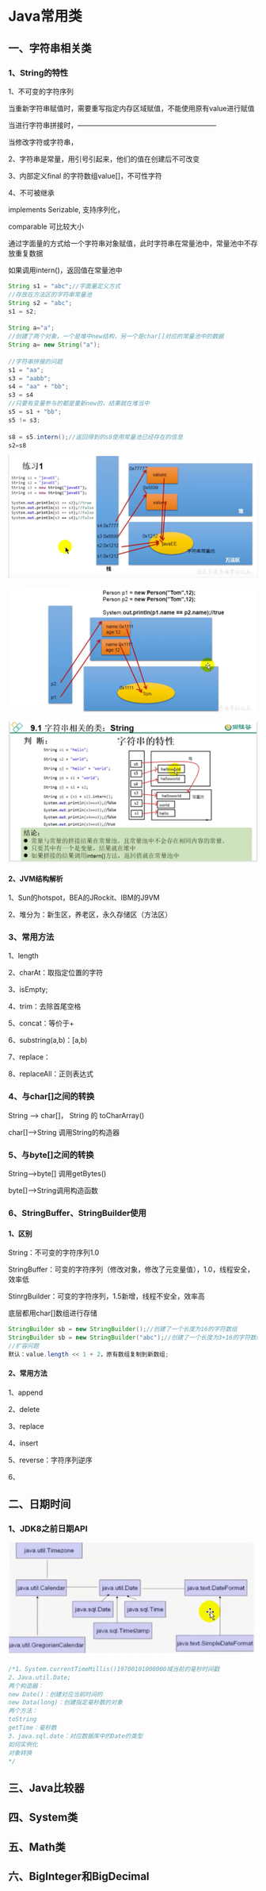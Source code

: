 # Java常用类

## 一、字符串相关类

### 1、String的特性

1、不可变的字符序列

当重新字符串赋值时，需要重写指定内存区域赋值，不能使用原有value进行赋值

当进行字符串拼接时，————————————————————

当修改字符或字符串，

2、字符串是常量，用引号引起来，他们的值在创建后不可改变

3、内部定义final 的字符数组value[]，不可性字符

4、不可被继承

implements Serizable, 支持序列化，

comparable 可比较大小

通过字面量的方式给一个字符串对象赋值，此时字符串在常量池中，常量池中不存放重复数据

如果调用intern()，返回值在常量池中

```java
String s1 = "abc";//字面量定义方式
//存放在方法区的字符串常量池
String s2 = "abc";
s1 = s2;

String a="a";
//创建了两个对象，一个是堆中new结构，另一个是char[]对应的常量池中的数据
String a= new String("a");

//字符串拼接的问题
s1 = "aa";
s3 = "aabb";
s4 = "aa" + "bb";
s3 = s4
//只要有变量参与的都是重新new的，结果就在堆当中
s5 = s1 + "bb";
s5 != s3;

s8 = s5.intern();//返回得到的s8使用常量池已经存在的信息
s2=s8
```

![image-20200429235238241](image-20200429235238241.png)

![image-20200429235359169](image-20200429235359169.png)

![image-20200430000137275](image-20200430000137275.png)

#### 2、JVM结构解析

1、Sun的hotspot，BEA的JRockit、IBM的J9VM

2、堆分为：新生区，养老区，永久存储区（方法区）

### 3、常用方法

1、length

2、charAt：取指定位置的字符

3、isEmpty;

4、trim：去除首尾空格

5、concat：等价于+

6、substring(a,b)：[a,b)

7、replace：

8、replaceAll：正则表达式

### 4、与char[]之间的转换

String --> char[]， String 的 toCharArray()

char[]——>String 调用String的构造器

### 5、与byte[]之间的转换

String——>byte[] 调用getBytes()

byte[]——>String调用构造函数

### 6、StringBuffer、StringBuilder使用

#### 1、区别

String：不可变的字符序列1.0

StringBuffer：可变的字符序列（修改对象，修改了元变量值），1.0，线程安全，效率低

StinrgBuilder：可变的字符序列，1.5新增，线程不安全，效率高

底层都用char[]数组进行存储

```java
StringBuilder sb = new StringBuilder();//创建了一个长度为16的字符数组
StringBuilder sb = new StringBuilder("abc");//创建了一个长度为3+16的字符数组
//扩容问题
默认：value.length << 1 + 2，原有数组复制到新数组;

```

#### 2、常用方法 

1、append

2、delete

3、replace

4、insert

5、reverse：字符序列逆序

6、

## 二、日期时间

### 1、JDK8之前日期API

![image-20200430080503641](image-20200430080503641.png)

```java
/*1、System.currentTimeMillis()19700101000000域当前的毫秒时间戳
2、Java.util.Date;
两个构造器：
new Date()：创建对应当前时间的
new Data(long)：创建指定毫秒数的对象
两个方法：
toString
getTime：毫秒数
3、java.sql.date：对应数据库中的Date的类型
如何实例化
对象转换
*/
```



## 三、Java比较器

## 四、System类

## 五、Math类

## 六、BigInteger和BigDecimal 


